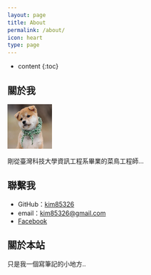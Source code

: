 ```yaml
---
layout: page
title: About
permalink: /about/
icon: heart
type: page
---
```


* content
{:toc}

## 關於我

<img src="../image/elaine.jpg" style="height: 100px;width: 100px;" />

剛從臺灣科技大學資訊工程系畢業的菜鳥工程師...

## 聯繫我

* GitHub：[kim85326](https://github.com/kim85326)
* email：kim85326@gmail.com
* [Facebook](https://www.facebook.com/kim85326)

## 關於本站

只是我一個寫筆記的小地方..
